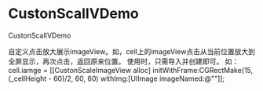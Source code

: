 # CustonScalIVDemo
CustonScalIVDemo

自定义点击放大展示imageView。如，cell上的imageView点击从当前位置放大到全屏显示，再次点击，返回原来位置。
使用时，只需导入并创建即可。
如：
cell.iamge = [[CustonScaleImageView alloc] initWithFrame:CGRectMake(15, (_cellHeight - 60)/2, 60, 60) withImg:[UIImage imageNamed:@""]];

